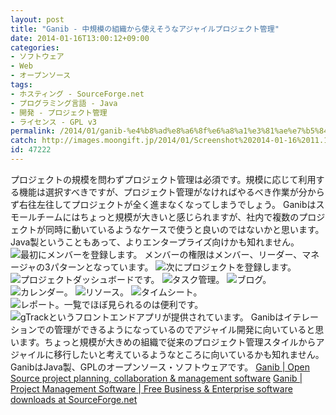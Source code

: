 ```yaml
---
layout: post
title: "Ganib - 中規模の組織から使えそうなアジャイルプロジェクト管理"
date: 2014-01-16T13:00:12+09:00
categories:
- ソフトウェア
- Web
- オープンソース
tags: 
- ホスティング - SourceForge.net
- プログラミング言語 - Java
- 開発 - プロジェクト管理
- ライセンス - GPL v3
permalink: /2014/01/ganib-%e4%b8%ad%e8%a6%8f%e6%a8%a1%e3%81%ae%e7%b5%84%e7%b9%94%e3%81%8b%e3%82%89%e4%bd%bf%e3%81%88%e3%81%9d%e3%81%86%e3%81%aa%e3%82%a2%e3%82%b8%e3%83%a3%e3%82%a4%e3%83%ab%e3%83%97%e3%83%ad%e3%82%b8/
catch: http://images.moongift.jp/2014/01/Screenshot%202014-01-16%2011.14.11_thumb.a15c4d97866c5b175f407f6c706e6c36.png
id: 47222
---
```

プロジェクトの規模を問わずプロジェクト管理は必須です。規模に応じて利用する機能は選択すべきですが、プロジェクト管理がなければやるべき作業が分からず右往左往してプロジェクトが全く進まなくなってしまうでしょう。
Ganibはスモールチームにはちょっと規模が大きいと感じられますが、社内で複数のプロジェクトが同時に動いているようなケースで使うと良いのではないかと思います。Java製ということもあって、よりエンタープライズ向けかも知れません。
![最初にメンバーを登録します。](http://images.moongift.jp/2014/01/Screenshot%202014-01-16%2011.03.25_thumb.0e91c81ec83fd29c28eb5478dde1cc0a.png "http://images.moongift.jp/2014/01/Screenshot%202014-01-16%2011.03.25.0e91c81ec83fd29c28eb5478dde1cc0a.png")
メンバーの権限はメンバー、リーダー、マネージャの3パターンとなっています。
![次にプロジェクトを登録します。](http://images.moongift.jp/2014/01/Screenshot%202014-01-16%2011.04.55_thumb.9dc81ef2db2b452bf1e0262ffafd4d83.png "http://images.moongift.jp/2014/01/Screenshot%202014-01-16%2011.04.55.9dc81ef2db2b452bf1e0262ffafd4d83.png")
![プロジェクトダッシュボードです。](http://images.moongift.jp/2014/01/Screenshot%202014-01-16%2011.05.01_thumb.6429e894b20eebe1f49ad99b48af4974.png "http://images.moongift.jp/2014/01/Screenshot%202014-01-16%2011.05.01.6429e894b20eebe1f49ad99b48af4974.png")
![タスク管理。](http://images.moongift.jp/2014/01/Screenshot%202014-01-16%2011.12.29_thumb.0b642f65c6959dcad2640793fe229b45.png "http://images.moongift.jp/2014/01/Screenshot%202014-01-16%2011.12.29.0b642f65c6959dcad2640793fe229b45.png")
![ブログ。](http://images.moongift.jp/2014/01/Screenshot%202014-01-16%2011.13.39_thumb.c56c31f3ebd3ca94301015c8cbb5a56f.png "http://images.moongift.jp/2014/01/Screenshot%202014-01-16%2011.13.39.c56c31f3ebd3ca94301015c8cbb5a56f.png")
![カレンダー。](http://images.moongift.jp/2014/01/Screenshot%202014-01-16%2011.14.11_thumb.a15c4d97866c5b175f407f6c706e6c36.png "http://images.moongift.jp/2014/01/Screenshot%202014-01-16%2011.14.11.a15c4d97866c5b175f407f6c706e6c36.png")
![リソース。](http://images.moongift.jp/2014/01/Screenshot%202014-01-16%2011.14.29_thumb.969a99492e2e5ef586bbc3adf953d1b2.png "http://images.moongift.jp/2014/01/Screenshot%202014-01-16%2011.14.29.969a99492e2e5ef586bbc3adf953d1b2.png")
![タイムシート。](http://images.moongift.jp/2014/01/Screenshot%202014-01-16%2011.14.43_thumb.1046be9bf38b23216d6f01abeb90455f.png "http://images.moongift.jp/2014/01/Screenshot%202014-01-16%2011.14.43.1046be9bf38b23216d6f01abeb90455f.png")
![レポート。一覧でほぼ見られるのは便利です。](http://images.moongift.jp/2014/01/Screenshot%202014-01-16%2011.14.51_thumb.0d0045dbf2de52061707e7390ffab2f7.png "http://images.moongift.jp/2014/01/Screenshot%202014-01-16%2011.14.51.0d0045dbf2de52061707e7390ffab2f7.png")
![gTrackというフロントエンドアプリが提供されています。](http://images.moongift.jp/2014/01/Screenshot%202014-01-16%2011.15.00_thumb.dbbc48e7112f0f79d4bdd8bec369576d.png "http://images.moongift.jp/2014/01/Screenshot%202014-01-16%2011.15.00.dbbc48e7112f0f79d4bdd8bec369576d.png")
Ganibはイテレーションでの管理ができるようになっているのでアジャイル開発に向いていると思います。ちょっと規模が大きめの組織で従来のプロジェクト管理スタイルからアジャイルに移行したいと考えているようなところに向いているかも知れません。
GanibはJava製、GPLのオープンソース・ソフトウェアです。
[Ganib | Open Source project planning, collaboration & management software](http://www.ganib.com/)
[Ganib | Project Management Software | Free Business & Enterprise software downloads at SourceForge.net](http://sourceforge.net/projects/ganib/)
